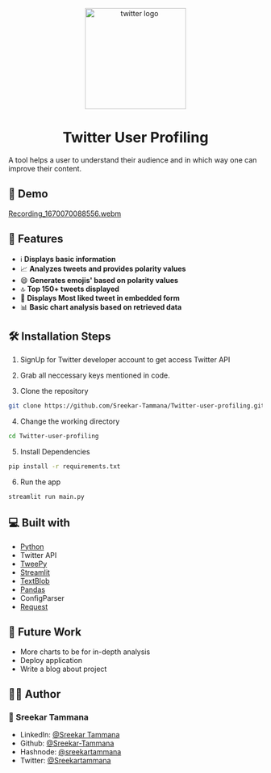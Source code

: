 <p align="center">
    <img alt="twitter logo" src="https://user-images.githubusercontent.com/42037409/205439900-d72be377-697e-4d31-ae30-f30439b1b349.png" width="200" /
</p>
<h1 align="center">Twitter User Profiling</h1>

A tool helps a user to understand their audience and in which way one can improve their content.

## 🚀 Demo
[Recording_1670070088556.webm](https://user-images.githubusercontent.com/42037409/205440815-42204a4a-447c-4abe-b054-e4d125cd4bb5.webm)

## 🧐 Features
- ℹ **Displays basic information**
- 📈 **Analyzes tweets and provides polarity values**
- 😄 **Generates emojis' based on polarity values**
- 🔝 **Top 150+ tweets displayed**
- 🌟 **Displays Most liked tweet in embedded form**
- 📊 **Basic chart analysis based on retrieved data**

## 🛠️ Installation Steps

1. SignUp for Twitter developer account to get access Twitter API
2. Grab all neccessary keys mentioned in code.

3. Clone the repository

```bash
git clone https://github.com/Sreekar-Tammana/Twitter-user-profiling.git
```
4. Change the working directory

```bash
cd Twitter-user-profiling
```

5. Install Dependencies

```bash
pip install -r requirements.txt
```

6. Run the app
```bash
streamlit run main.py
```

## 💻 Built with
- [Python](https://python.org/)
- Twitter API
- [TweePy](https://www.tweepy.org/)
- [Streamlit](https://streamlit.io/)
- [TextBlob](https://textblob.readthedocs.io/en/dev/)
- [Pandas](https://pandas.pydata.org/)
- ConfigParser
- [Request](https://pypi.org/project/requests/)

## 🌈 Future Work
- More charts to be for in-depth analysis
- Deploy application
- Write a blog about project

## 👨‍💻 Author

### 👤 Sreekar Tammana
- LinkedIn: [@Sreekar Tammana](https://www.linkedin.com/in/sreekar-tammana)
- Github: [@Sreekar-Tammana](https://github.com/Sreekar-Tammana)
- Hashnode: [@sreekartammana](https://hashnode.com/@sreekartammana)
- Twitter: [@Sreekartammana](https://twitter.com/Sreekartammana)
